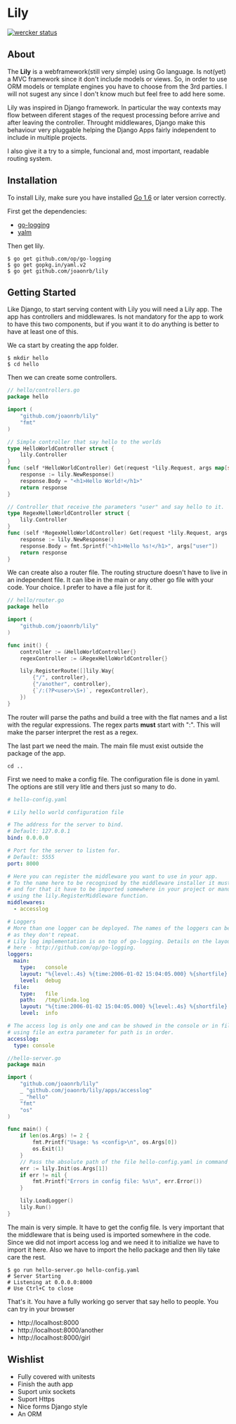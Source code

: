 Lily
====
[![wercker status](https://app.wercker.com/status/59db38b243305ec2b61104ec51ea0353/s "wercker status")](https://app.wercker.com/project/bykey/59db38b243305ec2b61104ec51ea0353)

About
-----
The **Lily** is a webframework(still very simple) using Go language. Is not(yet) a MVC framework since it don't include
models or views. So, in order to use ORM models or template engines you have to choose from the 3rd parties. I will not
sugest any since I don't know much but feel free to add here some.

Lily was inspired in Django framework. In particular the way contexts may flow between diferent stages of the request
processing before arrive and after leaving the controller. Throught middlewares, Django make this behaviour very
pluggable helping the Django Apps fairly independent to include in multiple projects.

I also give it a try to a simple, funcional and, most important, readable routing system.

Installation
------------
To install Lily, make sure you have installed [Go 1.6](https://storage.googleapis.com/golang/go1.6.src.tar.gz) or later
version correctly.

First get the dependencies:

- [go-logging](http://github.com/op/go-logging)
- [yalm](gopkg.in/yaml.v2)

Then get lily.

```
$ go get github.com/op/go-logging
$ go get gopkg.in/yaml.v2
$ go get github.com/joaonrb/lily
```

Getting Started
---------------
Like Django, to start serving content with Lily you will need a Lily app. The app has controllers and middlewares. Is
not mandatory for the app to work to have this two components, but if you want it to do anything is better to have at
least one of this.

We ca start by creating the app folder.
```
$ mkdir hello
$ cd hello
```

Then we can create some controllers.
```go
// hello/controllers.go
package hello

import (
	"github.com/joaonrb/lily"
	"fmt"
)

// Simple controller that say hello to the worlds
type HelloWorldController struct {
	lily.Controller
}
func (self *HelloWorldController) Get(request *lily.Request, args map[string]string) *lily.Response {
	response := lily.NewResponse()
	response.Body = "<h1>Hello World!</h1>"
	return response
}

// Controller that receive the parameters "user" and say hello to it.
type RegexHelloWorldController struct {
	lily.Controller
}
func (self *RegexHelloWorldController) Get(request *lily.Request, args map[string]string) *lily.Response {
	response := lily.NewResponse()
	response.Body = fmt.Sprintf("<h1>Hello %s!</h1>", args["user"])
	return response
}
```

We can create also a router file. The routing structure doesn't have to live in an independent file. It can libe in
the main or any other go file with your code. Your choice. I prefer to have a file just for it.

```go
// hello/router.go
package hello

import (
	"github.com/joaonrb/lily"
)

func init() {
	controller := &HelloWorldController{}
	regexController := &RegexHelloWorldController{}

	lily.RegisterRoute([]lily.Way{
		{"/", controller},
		{"/another", controller},
		{`/:(?P<user>\S+)`, regexController},
	})
}
```

The router will parse the paths and build a tree with the flat names and a list with the regular expressions. The
regex parts **must** start with ":". This will make the parser interpret the rest as a regex.

The last part we need the main. The main file must exist outside the package of the app.

```
cd ..
```

First we need to make a config file. The configuration file is done in yaml. The options are still very litle and thers
just so many to do.

```yaml
# hello-config.yaml

# Lily hello world configuration file

# The address for the server to bind.
# Default: 127.0.0.1
bind: 0.0.0.0

# Port for the server to listen for.
# Default: 5555
port: 8000

# Here you can register the middleware you want to use in your app.
# To the name here to be recognised by the middleware installer it must be registered
# and for that it have to be imported somewhere in your project or manually resisted
# using the lily.RegisterMiddleware function.
middlewares:
  - accesslog

# Loggers
# More than one logger can be deployed. The names of the loggers can be any string as long
# as they don't repeat.
# Lily log implementation is on top of go-logging. Details on the layout format can be found
# here - http://github.com/op/go-logging.
loggers:
  main:
    type:   console
    layout: "%{level:.4s} %{time:2006-01-02 15:04:05.000} %{shortfile} %{message}"
    level:  debug
  file:
    type:   file
    path:   /tmp/linda.log
    layout: "%{time:2006-01-02 15:04:05.000} %{level:.4s} %{shortfile} %{message}"
    level:  info

# The access log is only one and can be showed in the console or in file. In case of
# using file an extra parameter for path is in order.
accesslog:
  type: console

```

```go
//hello-server.go
package main

import (
	"github.com/joaonrb/lily"
	_ "github.com/joaonrb/lily/apps/accesslog"
	_ "hello"
	"fmt"
	"os"
)

func main() {
	if len(os.Args) != 2 {
		fmt.Printf("Usage: %s <config>\n", os.Args[0])
		os.Exit(1)
	}
	// Pass the absolute path of the file hello-config.yaml in command
	err := lily.Init(os.Args[1])
	if err != nil {
		fmt.Printf("Errors in config file: %s\n", err.Error())
	}

	lily.LoadLogger()
	lily.Run()
}
```

The main is very simple. It have to get the config file. Is very important that the middleware that is being used is
imported somewhere in the code. Since we did not import access log and we need it to initialize we have to import it
here. Also we have to import the hello package and then lily take care the rest.

```
$ go run hello-server.go hello-config.yaml
# Server Starting
# Listening at 0.0.0.0:8000
# Use Ctrl+C to close
```

That's it. You have a fully working go server that say hello to people. You can try in your browser

- http://localhost:8000
- http://localhost:8000/another
- http://localhost:8000/girl

Wishlist
--------

- Fully covered with unitests
- Finish the auth app
- Suport unix sockets
- Suport Https
- Nice forms Django style
- An ORM
